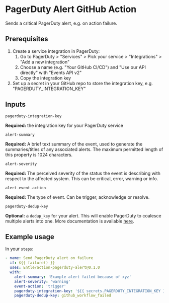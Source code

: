 # PagerDuty Alert GitHub Action
Sends a critical PagerDuty alert, e.g. on action failure.

## Prerequisites

1. Create a service integration in PagerDuty:
    1. Go to PagerDuty > "Services" > Pick your service > "Integrations" > "Add a new integration"
    2. Choose a name (e.g. "Your GitHub CI/CD") and "Use our API directly" with "Events API v2"
    3. Copy the integration key
2. Set up a secret in your GitHub repo to store the integration key, e.g. "PAGERDUTY_INTEGRATION_KEY"

## Inputs

`pagerduty-integration-key`

**Required:** the integration key for your PagerDuty service

`alert-summary`

**Required:** A brief text summary of the event, used to generate the summaries/titles of any associated alerts. The maximum permitted length of this property is 1024 characters.

`alert-severity`

**Required:** The perceived severity of the status the event is describing with respect to the affected system. This can be critical, error, warning or info.

`alert-event-action`

**Required:** The type of event. Can be trigger, acknowledge or resolve.

`pagerduty-dedup-key`

**Optional:** a `dedup_key` for your alert. This will enable PagerDuty to coalesce multiple alerts into one.
More documentation is available [here](https://developer.pagerduty.com/docs/events-api-v2/trigger-events/).

## Example usage

In your `steps`:

```yaml
- name: Send PagerDuty alert on failure
  if: ${{ failure() }}
  uses: Entle/action-pagerduty-alert@0.1.0
  with:
    alert-summary: 'Example alert failed because of xyz'
    alert-severity: 'warning'
    event-action: 'trigger'
    pagerduty-integration-key: '${{ secrets.PAGERDUTY_INTEGRATION_KEY }}'
    pagerduty-dedup-key: github_workflow_failed
```